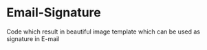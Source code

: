 # Email-Signature
Code which result in beautiful image template which can be used as signature in E-mail 
